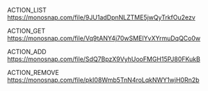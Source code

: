 ACTION_LIST https://monosnap.com/file/9JU1adDpnNLZTME5jwQyTrkfOu2ezv

ACTION_GET https://monosnap.com/file/Vq9tANY4j70wSMEIYvXYrmuDqQCo0w

ACTION_ADD https://monosnap.com/file/SdQ7BpzX9VyhUooFMGH15PJ80FKukB

ACTION_REMOVE https://monosnap.com/file/pkI08Wmb5TnN4roLqkNWY1wjH0Rn2b
